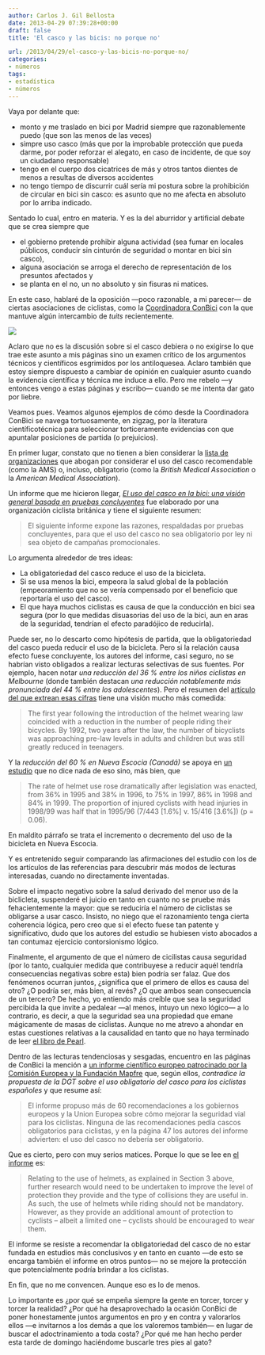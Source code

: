 ```yaml
---
author: Carlos J. Gil Bellosta
date: 2013-04-29 07:39:28+00:00
draft: false
title: 'El casco y las bicis: no porque no'

url: /2013/04/29/el-casco-y-las-bicis-no-porque-no/
categories:
- números
tags:
- estadística
- números
---
```


Vaya por delante que:

* monto y me traslado en bici por Madrid siempre que razonablemente puedo (que son las menos de las veces)
* simpre uso casco (más que por la improbable protección que pueda darme, por poder reforzar el alegato, en caso de incidente, de que soy un ciudadano responsable)
* tengo en el cuerpo dos cicatrices de más y otros tantos dientes de menos a resultas de diversos accidentes
* no tengo tiempo de discurrir cuál sería mi postura sobre la prohibición de circular en bici sin casco: es asunto que no me afecta en absoluto por lo arriba indicado.

Sentado lo cual, entro en materia. Y es la del aburridor y artificial debate que se crea siempre que

* el gobierno pretende prohibir alguna actividad (sea fumar en locales públicos, conducir sin cinturón de seguridad o montar en bici sin casco),
* alguna asociación se arroga el derecho de representación de los presuntos afectados y
* se planta en el no, un no absoluto y sin fisuras ni matices.

En este caso, hablaré de la oposición —poco razonable, a mi parecer— de ciertas asociaciones de ciclistas, como la [Coordinadora ConBici](http://www.conbici.org/) con la que mantuve algún intercambio de _tuits_ recientemente.

[![](/wp-uploads/2013/04/conbici.png#center)
](/wp-uploads/2013/04/conbici.png#center)

Aclaro que no es la discusión sobre si el casco debiera o no exigirse lo que trae este asunto a mis páginas sino un examen crítico de los argumentos técnicos y científicos esgrimidos por los antiloquesea. Aclaro también que estoy siempre dispuesto a cambiar de opinión en cualquier asunto cuando la evidencia científica y técnica me induce a ello. Pero me rebelo —y entonces vengo a estas páginas y escribo— cuando se me intenta dar gato por liebre.

Veamos pues. Veamos algunos ejemplos de cómo desde la Coordinadora ConBici se navega tortuosamente, en zigzag, por la literatura científicotécnica para seleccionar torticeramente evidencias con que apuntalar posiciones de partida (o prejuicios).

En primer lugar, constato que no tienen a bien considerar la [lista de organizaciones](http://en.wikipedia.org/wiki/Bicycle_helmet#Opinions_for_and_against_the_compulsion_or_strong_promotion_of_helmets) que abogan por considerar el uso del casco recomendable (como la AMS) o, incluso, obligatorio (como la _British Medical Association_ o la _American Medical Association_).

Un informe que me hicieron llegar, [_El uso del casco en la bici: una visión general basada en pruebas concluyentes_](http://t.co/cdNSZak0WH) fue elaborado por una organización ciclista británica y tiene el siguiente resumen:

>El siguiente informe expone las razones, respaldadas por pruebas concluyentes, para que el uso del casco no sea obligatorio por ley ni sea objeto de campañas promocionales.

Lo argumenta alrededor de tres ideas:

* La obligatoriedad del casco reduce el uso de la bicicleta.
* Si se usa menos la bici, empeora la salud global de la población (empeoramiento que no se vería compensado por el beneficio que reportaría el uso del casco).
* El que haya muchos ciclistas es causa de que la conducción en bici sea segura (por lo que medidas disuasorias del uso de la bici, aun en aras de la seguridad, tendrían el efecto paradójico de reducirla).

Puede ser, no lo descarto como hipótesis de partida, que la obligatoriedad del casco pueda reducir el uso de la bicicleta. Pero si la relación causa efecto fuese concluyente, los autores del informe, casi seguro, no se habrían visto obligados a realizar lecturas selectivas de sus fuentes. Por ejemplo, hacen notar _una reducción del 36 % entre los niños ciclistas en Melbourne_ (donde también destacan _una reducción notablemente más pronunciada del 44 % entre los adolescentes_). Pero el resumen del [artículo del que extrean esas cifras](http://www.monash.edu.au/muarc/reports/muarc045.pdf) tiene una visión mucho más comedida:

>The first year following the introduction of the helmet wearing law coincided with a reduction in the number of people riding their bicycles. By 1992, two years after the law, the number of bicyclists was approaching pre-law levels in adults and children but was still greatly reduced in teenagers.

Y la _reducción del 60 % en Nueva Escocia (Canadá)_ se apoya en [un estudio](http://www.cmaj.ca/content/166/5/592.full) que no dice nada de eso sino, más bien, que

>The rate of helmet use rose dramatically after legislation was enacted, from 36% in 1995 and 38% in 1996, to 75% in 1997, 86% in 1998 and 84% in 1999. The proportion of injured cyclists with head injuries in 1998/99 was half that in 1995/96 (7/443 [1.6%] v. 15/416 [3.6%]) (p = 0.06).

En maldito párrafo se trata el incremento o decremento del uso de la bicicleta en Nueva Escocia.

Y es entretenido seguir comparando las afirmaciones del estudio con los de los artículos de las referencias para descubrir más modos de lecturas interesadas, cuando no directamente inventadas.

Sobre el impacto negativo sobre la salud derivado del menor uso de la biclicleta, suspenderé el juicio en tanto en cuanto no se pruebe más fehacientemente la mayor: que se reduciría el número de ciclistas se obligarse a usar casco. Insisto, no niego que el razonamiento tenga cierta coherencia lógica, pero creo que si el efecto fuese tan patente y significativo, dudo que los autores del estudio se hubiesen visto abocados a tan contumaz ejercicio contorsionismo lógico.

Finalmente, el argumento de que el número de cicilistas causa seguridad (por lo tanto, cualquier medida que contribuyese a reducir aquél tendría consecuencias negativas sobre esta) bien podría ser falaz. Que dos fenómenos ocurran juntos, ¿significa que el primero de ellos es causa del otro? ¿O podría ser, más bien, al revés? ¿O que ambos sean consecuencia de un tercero? De hecho, yo entiendo más creíble que sea la seguridad percibida la que invite a pedalear —al menos, intuyo un nexo lógico— a lo contrario, es decir, a que la seguridad sea una propiedad que emane mágicamente de masas de ciclistas. Aunque no me atrevo a ahondar en estas cuestiones relativas a la causalidad en tanto que no haya terminado de leer [el libro de Pearl](http://books.google.es/books/about/Causality.html?hl=es&id=wnGU_TsW3BQC).

Dentro de las lecturas tendenciosas y sesgadas, encuentro en las páginas de ConBici la mención a [un informe científico europeo patrocinado por la Comisión Europea y la Fundación Mapfre](http://www.conbici.org/joomla/index.php?option=com_content&view=article&id=1128:mafre-patrocina-un-estudio-europeo-que-desaconseja-la-obligatoriedad-del-casco&catid=18&Itemid=58) que, según ellos, _contradice la propuesta de la DGT sobre el uso obligatorio del casco para los ciclistas españoles_ y que resume así:

>El informe propuso más de 60 recomendaciones a los gobiernos europeos y la Union Europea sobre cómo mejorar la seguridad vial para los ciclistas. Ninguna de las recomendaciones pedía cascos obligatorios para ciclistas, y en la página 47 los autores del informe advierten: el uso del casco no debería ser obligatorio.

Que es cierto, pero con muy serios matices. Porque lo que se lee en [el informe](http://www.etsc.eu/documents/scientific_review_of_cycling_safety_web.pdf) es:

>Relating to the use of helmets, as explained in Section 3 above, further research would need to be undertaken to improve the level of protection they provide and the type of collisions they are useful in. As such, the use of helmets while riding should not be mandatory. However, as they provide an additional amount of protection to cyclists – albeit a limited one – cyclists should be encouraged to wear them.

El informe se resiste a recomendar la obligatoriedad del casco de no estar fundada en estudios más conclusivos y en tanto en cuanto —de esto se encarga también el informe en otros puntos— no se mejore la protección que potencialmente podría brindar a los ciclistas.

En fin, que no me convencen. Aunque eso es lo de menos.

Lo importante es ¿por qué se empeña siempre la gente en torcer, torcer y torcer la realidad? ¿Por qué ha desaprovechado la ocasión ConBici de poner honestamente juntos argumentos en pro y en contra y valorarlos ellos —e invitarnos a los demás a que los valoremos también— en lugar de buscar el adoctrinamiento a toda costa? ¿Por qué me han hecho perder esta tarde de domingo haciéndome buscarle tres pies al gato?
